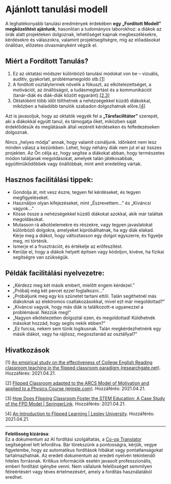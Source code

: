 <!--
CO_OP_TRANSLATOR_METADATA:
{
  "original_hash": "012bbd19f13171be32ac9ba21d4186c2",
  "translation_date": "2025-08-27T20:25:28+00:00",
  "source_file": "recommended-learning-model.md",
  "language_code": "hu"
}
-->
# Ajánlott tanulási modell

A leghatékonyabb tanulási eredmények érdekében **egy „Fordított Modell” megközelítést ajánlunk**, hasonlóan a tudományos laborokhoz: a diákok az órák alatt projekteken dolgoznak, lehetőséget kapnak megbeszélésekre, kérdésekre és válaszokra, valamint projektsegítségre, míg az előadásokat önállóan, előzetes olvasmányként végzik el.

## Miért a Fordított Tanulás?

1. Ez az oktatási módszer különböző tanulási módokat von be – vizuális, auditív, gyakorlati, problémamegoldó stb.[[1]](../..)
2. A fordított osztálytermek növelik a fókuszt, az elkötelezettséget, a motivációt, az önállóságot, a tudásmegtartást és a kommunikációt (tanár-diák és diák-diák között egyaránt).[[2,3]](../..)
3. Oktatóként több időt tölthetnek a nehézségekkel küzdő diákokkal, miközben a haladóbb tanulók szabadon dolgozhatnak előre.[[4]](../..)

Azt is javasoljuk, hogy az oktatók vegyék fel a **„Társfacilitátor”** szerepét, aki a diákokkal együtt tanul, és támogatja őket, miközben saját érdeklődésük és meglátásaik által vezérelt kérdéseken és felfedezéseken dolgoznak.

Nincs „helyes módja” annak, hogy valamit csináljunk. Időnként nem lesz minden válasz a kezünkben. Lehet, hogy néhány diák nem jut el az összes projekten. Az Ön célja az, hogy segítse a diákokat abban, hogy természetes módon találjanak megoldásokat, amelyek talán játékosabbak, együttműködőbbek vagy önállóbbak, mint amit eredetileg vártak.

## Hasznos facilitálási tippek:

* Gondolja át, mit vesz észre, tegyen fel kérdéseket, és tegyen megfigyeléseket.
* Használjon olyan kifejezéseket, mint „Észrevettem…” és „Kíváncsi vagyok…”
* Kösse össze a nehézségekkel küzdő diákokat azokkal, akik már találtak megoldásokat.
* Mutasson rá alkotóelemekre és részekre, vagy tegyen javaslatokat különböző dolgokra, amelyeket kipróbálhatnak, ha egy diák elakad. Kérje meg a diákot, hogy változtasson egy dolgot egyszerre, és figyelje meg, mi történik.
* Ismerje el a frusztrációt, és értékelje az erőfeszítést.
* Kerülje el, hogy a diákok helyett építsen vagy kódoljon, kivéve, ha fizikai segítségre van szükségük.

## Példák facilitálási nyelvezetre:

* „Kérdezz meg két másik embert, mielőtt engem kérdezel.”
* „Próbálj még két percet ezzel foglalkozni…”
* „Próbáljunk meg egy kis szünetet tartani ettől. Talán segíthetnél más diákoknak az elektromos csatlakozásokkal, mivel ezt már megoldottad?”
* „Kíváncsi vagyok, hogy más diák is találkozott-e ugyanezzel a problémával. Nézzük meg!”
* „Nagyon elkötelezetten dolgoztál ezen, és megoldottad! Küldhetnék másokat hozzád, hogy segíts nekik ebben?”
* „Ez furcsa, nekem sem tűnik logikusnak. Talán megkérdezhetnénk egy másik diákot, vagy ha rájössz, megosztanád az osztállyal?”

## Hivatkozások

[1] [An empirical study on the effectiveness of College English Reading classroom teaching in the flipped classroom paradigm (researchgate.net)](https://www.researchgate.net/publication/322264495_An_empirical_study_on_the_effectiveness_of_College_English_Reading_classroom_teaching_in_the_flipped_classroom_paradigm). Hozzáférés: 2021.04.21.

[2] [Flipped Classroom adapted to the ARCS Model of Motivation and applied to a Physics Course (ejmste.com)](https://www.ejmste.com/article/flipped-classroom-adapted-to-the-arcs-model-of-motivation-and-applied-to-a-physics-course-4562). Hozzáférés: 2021.04.21.

[3] [How Does Flipping Classroom Foster the STEM Education: A Case Study of the FPD Model | SpringerLink](https://link.springer.com/article/10.1007/s10758-020-09443-9). Hozzáférés: 2021.04.21.

[4] [An Introduction to Flipped Learning | Lesley University](https://lesley.edu/article/an-introduction-to-flipped-learning#:~:text=An%20Introduction%20to%20Flipped%20Learning.%20Flipped%20learning%20is,advancements%20in%20the%20modern%20classroom%20is%20flipped%20learning.). Hozzáférés: 2021.04.21.

---

**Felelősség kizárása**:  
Ez a dokumentum az AI fordítási szolgáltatás, a [Co-op Translator](https://github.com/Azure/co-op-translator) segítségével lett lefordítva. Bár törekszünk a pontosságra, kérjük, vegye figyelembe, hogy az automatikus fordítások hibákat vagy pontatlanságokat tartalmazhatnak. Az eredeti dokumentum az eredeti nyelvén tekintendő hiteles forrásnak. Kritikus információk esetén javasolt professzionális, emberi fordítást igénybe venni. Nem vállalunk felelősséget semmilyen félreértésért vagy téves értelmezésért, amely a fordítás használatából eredhet.
